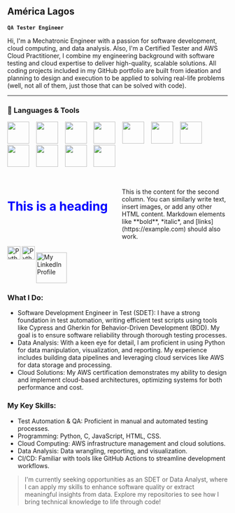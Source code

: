 ## América Lagos
**`QA Tester Engineer`**


Hi, I'm a Mechatronic Engineer with a passion for software development, cloud computing, and data analysis. Also, I'm a Certified Tester and AWS Cloud Practitioner, I combine my engineering background with software testing and cloud expertise to deliver high-quality, scalable solutions. All coding projects included in my GitHub portfolio are built from ideation and planning to design and execution to be applied to solving real-life problems (well, not all of them, just those that can be solved with code).

---

### 🧰 Languages & Tools
 
<p align="left">
 <img src="https://cdn.jsdelivr.net/gh/devicons/devicon@latest/icons/python/python-original-wordmark.svg" width="50" height="auto"/> &nbsp;&nbsp;
 <img src="https://cdn.jsdelivr.net/gh/devicons/devicon@latest/icons/c/c-plain.svg"  width="50" height="auto"/> &nbsp;&nbsp;
 <img src="https://cdn.jsdelivr.net/gh/devicons/devicon@latest/icons/javascript/javascript-original.svg"  width="50" height="auto"/> &nbsp;&nbsp;
 <img src="https://cdn.jsdelivr.net/gh/devicons/devicon@latest/icons/html5/html5-plain-wordmark.svg"  width="50" height="auto"/> &nbsp;&nbsp;
 <img src="https://cdn.jsdelivr.net/gh/devicons/devicon@latest/icons/css3/css3-plain-wordmark.svg"  width="50" height="auto"/> &nbsp;&nbsp;
 <img src="https://cdn.jsdelivr.net/gh/devicons/devicon@latest/icons/azuredevops/azuredevops-original.svg"  width="50" height="auto"/> &nbsp;&nbsp;
 <img src="https://portfolio-america-lagos.s3.amazonaws.com/icons-github-portfolio/cypress-icon-1024x1022-1sbqakuv.png" width="50" height="auto"/> &nbsp;&nbsp;
 <img src="https://cdn.jsdelivr.net/gh/devicons/devicon@latest/icons/jira/jira-original.svg"  width="50" height="auto"/> &nbsp;&nbsp;
 <img src="https://cdn.jsdelivr.net/gh/devicons/devicon@latest/icons/pytest/pytest-original-wordmark.svg"  width="50" height="auto"/> &nbsp;&nbsp;
 <img src="https://cdn.jsdelivr.net/gh/devicons/devicon@latest/icons/git/git-original.svg" width="50" height="auto"/> &nbsp;&nbsp;
 <img src="https://cdn.jsdelivr.net/gh/devicons/devicon@latest/icons/amazonwebservices/amazonwebservices-plain-wordmark.svg" width="50" height="auto"/>
</p>
<br/>
<div style="display: flex; justify-content: space-between;">

  <div style="width: 48%;">
   <h1 style="color:blue;">This is a heading</h1>
  </div>

  <div style="width: 48%;">
    <p>
      This is the content for the second column. You can similarly write text, insert images, or add any other HTML content.  
      Markdown elements like **bold**, *italic*, and [links](https://example.com) should also work.
    </p>
  </div>

</div>

<img align="left" alt="Python" width="30px" src="https://portfolio-america-lagos.s3.amazonaws.com/icons-github-portfolio/python.png" style="max-width: 100%;"/>
<img align="left" alt="Python" width="30px" src="https://portfolio-america-lagos.s3.amazonaws.com/icons-github-portfolio/python.png" width="70" height="auto"/>
<p align="left">
  <a href="https://www.linkedin.com/in/america-lagos-hernández-576a10206" target="_blank">
    <img src="https://portfolio-america-lagos.s3.amazonaws.com/icons-github-portfolio/linkedin.png" alt="My LinkedIn Profile" width="70" height="auto"/>
  </a>
</p>



### What I Do:
  + Software Development Engineer in Test (SDET): I have a strong foundation in test automation, writing efficient test scripts using tools like Cypress and Gherkin for Behavior-Driven Development (BDD). My goal is to ensure software reliability through thorough testing processes.
  + Data Analysis: With a keen eye for detail, I am proficient in using Python for data manipulation, visualization, and reporting. My experience includes building data pipelines and leveraging cloud services like AWS for data storage and processing.
  + Cloud Solutions: My AWS certification demonstrates my ability to design and implement cloud-based architectures, optimizing systems for both performance and cost.

### My Key Skills:
  + Test Automation & QA: Proficient in manual and automated testing processes.
  + Programming: Python, C, JavaScript, HTML, CSS.
  + Cloud Computing: AWS infrastructure management and cloud solutions.
  + Data Analysis: Data wrangling, reporting, and visualization.
  + CI/CD: Familiar with tools like GitHub Actions to streamline development workflows.

> I'm currently seeking opportunities as an SDET or Data Analyst, where I can apply my skills to enhance software quality or extract meaningful insights from data. Explore my repositories to see how I bring technical knowledge to life through code!
<!--
[![My LinkedIn Profile](https://portfolio-america-lagos.s3.amazonaws.com/icons-github-portfolio/linkedin.png)](www.linkedin.com/in/america-lagos-hernández-576a10206)
<a href="www.linkedin.com/in/america-lagos-hernández-576a10206"><img alt="LinkedIn icon" title="My LinkedIn Profile" src="https://portfolio-america-lagos.s3.amazonaws.com/icons-github-portfolio/linkedin.png"/></a></p>
Here are some ideas to get you started:

- 🔭 I’m currently working on ...
- 🌱 I’m currently learning ...
- 👯 I’m looking to collaborate on ...
- 🤔 I’m looking for help with ...
- 💬 Ask me about ...
- 📫 How to reach me: ...
- 😄 Pronouns: ...
- ⚡ Fun fact: ...
-->
